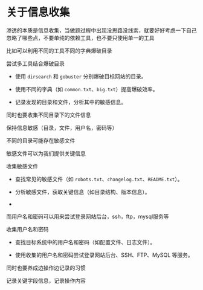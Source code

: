 # 关于信息收集

渗透的本质是信息收集，当做题过程中出现没思路没线索，就要好好考虑一下自己忽略了哪些点，不要单纯的依赖工具，也不要只使用单一的工具



比如可以利用不同的工具不同的字典爆破目录



尝试多工具结合爆破目录

- 使用 `dirsearch` 和 `gobuster` 分别爆破目标网站的目录。

- 使用不同的字典（如 `common.txt`、`big.txt`）提高爆破效率。

- 记录发现的目录和文件，分析其中的敏感信息。



同时也要收集不同目录下的文件信息



保持信息敏感（目录，文件，用户名，密码等）



不同的目录可能存在敏感文件



敏感文件可以为我们提供关键信息

收集敏感文件

- 查找常见的敏感文件（如 `robots.txt`、`changelog.txt`、`README.txt`）。

- 分析敏感文件，获取关键信息（如目录结构、版本信息）。

- 

而用户名和密码可以用来尝试登录网站后台，ssh，ftp，mysql服务等

收集用户名和密码

- 查找目标系统中的用户名和密码（如配置文件、日志文件）。

- 使用收集的用户名和密码尝试登录网站后台、SSH、FTP、MySQL 等服务。



同时也要养成边操作边记录的习惯

记录关键字段信息，记录操作内容